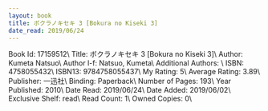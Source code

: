 ```yaml
---
layout: book
title: ボクラノキセキ 3 [Bokura no Kiseki 3]
date_read: 2019/06/24
---
```


Book Id: 17159512\ 
Title: ボクラノキセキ 3 [Bokura no Kiseki 3]\ 
Author: Kumeta Natsuo\ 
Author l-f: Natsuo, Kumeta\ 
Additional Authors: \ 
ISBN: 4758055432\ 
ISBN13: 9784758055437\ 
My Rating: 5\ 
Average Rating: 3.89\ 
Publisher: 一迅社\ 
Binding: Paperback\ 
Number of Pages: 193\ 
Year Published: 2010\ 
Date Read: 2019/06/24\ 
Date Added: 2019/06/02\ 
Exclusive Shelf: read\ 
Read Count: 1\ 
Owned Copies: 0\ 

